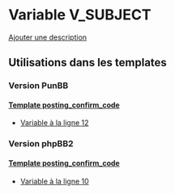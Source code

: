 # Variable V_SUBJECT
[Ajouter une description](https://fa-tvars.appspot.com/var/V_SUBJECT)

## Utilisations dans les templates

### Version PunBB

#### [Template posting_confirm_code](punbb/posting_confirm_code.md)
* [Variable &agrave; la ligne 12](../punbb/posting_confirm_code.tpl#L12)

### Version phpBB2

#### [Template posting_confirm_code](subsilver/posting_confirm_code.md)
* [Variable &agrave; la ligne 10](../subsilver/posting_confirm_code.tpl#L10)